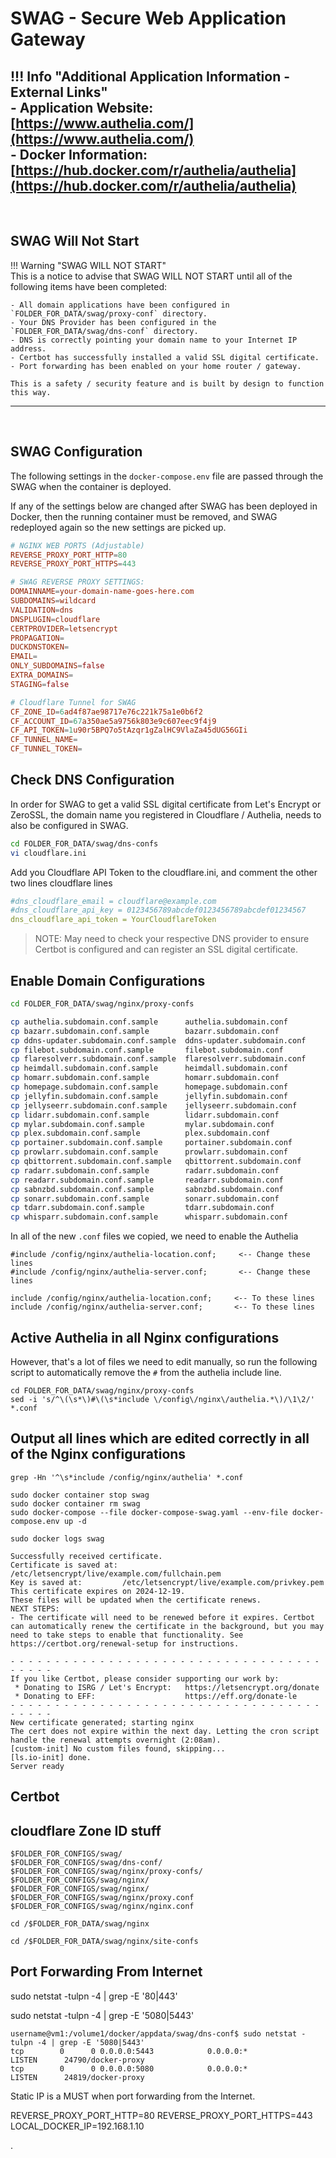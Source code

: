 # SWAG - Secure Web Application Gateway




!!! Info "Additional Application Information - External Links"  
    - Application Website: &nbsp; &nbsp; &nbsp; [https://www.authelia.com/](https://www.authelia.com/)  
    - Docker Information: &nbsp; &nbsp; &nbsp; [https://hub.docker.com/r/authelia/authelia](https://hub.docker.com/r/authelia/authelia)  
---

</br>

## SWAG Will Not Start

!!! Warning "SWAG WILL NOT START"  
    This is a notice to advise that SWAG WILL NOT START until all of the following items have been completed:  

    - All domain applications have been configured in `FOLDER_FOR_DATA/swag/proxy-conf` directory.  
    - Your DNS Provider has been configured in the `FOLDER_FOR_DATA/swag/dns-conf` directory.  
    - DNS is correctly pointing your domain name to your Internet IP address.  
    - Certbot has successfully installed a valid SSL digital certificate.  
    - Port forwarding has been enabled on your home router / gateway.  

    This is a safety / security feature and is built by design to function this way.  
---

</br>

## SWAG Configuration

The following settings in the `docker-compose.env` file are passed through the SWAG when the container is deployed.

If any of the settings below are changed after SWAG has been deployed in Docker, then the running container must be removed, and SWAG redeployed again so the new settings are picked up.

``` conf
# NGINX WEB PORTS (Adjustable)
REVERSE_PROXY_PORT_HTTP=80
REVERSE_PROXY_PORT_HTTPS=443

# SWAG REVERSE PROXY SETTINGS:
DOMAINNAME=your-domain-name-goes-here.com
SUBDOMAINS=wildcard
VALIDATION=dns
DNSPLUGIN=cloudflare
CERTPROVIDER=letsencrypt
PROPAGATION=
DUCKDNSTOKEN=
EMAIL=
ONLY_SUBDOMAINS=false
EXTRA_DOMAINS=
STAGING=false

# Cloudflare Tunnel for SWAG
CF_ZONE_ID=6ad4f87ae98717e76c221k75a1e0b6f2
CF_ACCOUNT_ID=67a350ae5a9756k803e9c607eec9f4j9
CF_API_TOKEN=1u90r5BPQ7o5tAzqr1gZalHC9VlaZa45dUG56GIi
CF_TUNNEL_NAME=
CF_TUNNEL_TOKEN=
```

## Check DNS Configuration

In order for SWAG to get a valid SSL digital certificate from Let's Encrypt or ZeroSSL, the domain name you registered in Cloudflare / Authelia, needs to also be configured in SWAG.

``` bash
cd FOLDER_FOR_DATA/swag/dns-confs
vi cloudflare.ini
```

Add you Cloudflare API Token to the cloudflare.ini, and comment the other two lines cloudflare lines

``` yaml
#dns_cloudflare_email = cloudflare@example.com                            # Add "#" at start of line
#dns_cloudflare_api_key = 0123456789abcdef0123456789abcdef01234567        # Add "#" at start of line
dns_cloudflare_api_token = YourCloudflareToken                            # Enable this line with API Token
```

> NOTE: May need to check your respective DNS provider to ensure Certbot is configured and can register an SSL digital certificate.



## Enable Domain Configurations

``` bash
cd FOLDER_FOR_DATA/swag/nginx/proxy-confs

cp authelia.subdomain.conf.sample      authelia.subdomain.conf
cp bazarr.subdomain.conf.sample        bazarr.subdomain.conf
cp ddns-updater.subdomain.conf.sample  ddns-updater.subdomain.conf
cp filebot.subdomain.conf.sample       filebot.subdomain.conf
cp flaresolverr.subdomain.conf.sample  flaresolverr.subdomain.conf
cp heimdall.subdomain.conf.sample      heimdall.subdomain.conf
cp homarr.subdomain.conf.sample        homarr.subdomain.conf
cp homepage.subdomain.conf.sample      homepage.subdomain.conf
cp jellyfin.subdomain.conf.sample      jellyfin.subdomain.conf
cp jellyseerr.subdomain.conf.sample    jellyseerr.subdomain.conf
cp lidarr.subdomain.conf.sample        lidarr.subdomain.conf
cp mylar.subdomain.conf.sample         mylar.subdomain.conf
cp plex.subdomain.conf.sample          plex.subdomain.conf
cp portainer.subdomain.conf.sample     portainer.subdomain.conf
cp prowlarr.subdomain.conf.sample      prowlarr.subdomain.conf
cp qbittorrent.subdomain.conf.sample   qbittorrent.subdomain.conf
cp radarr.subdomain.conf.sample        radarr.subdomain.conf
cp readarr.subdomain.conf.sample       readarr.subdomain.conf
cp sabnzbd.subdomain.conf.sample       sabnzbd.subdomain.conf
cp sonarr.subdomain.conf.sample        sonarr.subdomain.conf
cp tdarr.subdomain.conf.sample         tdarr.subdomain.conf
cp whisparr.subdomain.conf.sample      whisparr.subdomain.conf
```

In all of the new `.conf` files we copied, we need to enable the Authelia

```
#include /config/nginx/authelia-location.conf;     <-- Change these lines
#include /config/nginx/authelia-server.conf;       <-- Change these lines
```

```
include /config/nginx/authelia-location.conf;     <-- To these lines
include /config/nginx/authelia-server.conf;       <-- To these lines
```

## Active Authelia in all Nginx configurations
However, that's a lot of files we need to edit manually, so run the following script to automatically remove the `#` from the authelia include line.

```
cd FOLDER_FOR_DATA/swag/nginx/proxy-confs
sed -i 's/^\(\s*\)#\(\s*include \/config\/nginx\/authelia.*\)/\1\2/' *.conf
```

## Output all lines which are edited correctly in all of the Nginx configurations

```
grep -Hn '^\s*include /config/nginx/authelia' *.conf
```




```
sudo docker container stop swag
sudo docker container rm swag
sudo docker-compose --file docker-compose-swag.yaml --env-file docker-compose.env up -d
```


```
sudo docker logs swag
```




```
Successfully received certificate.
Certificate is saved at: /etc/letsencrypt/live/example.com/fullchain.pem
Key is saved at:         /etc/letsencrypt/live/example.com/privkey.pem
This certificate expires on 2024-12-19.
These files will be updated when the certificate renews.
NEXT STEPS:
- The certificate will need to be renewed before it expires. Certbot can automatically renew the certificate in the background, but you may need to take steps to enable that functionality. See https://certbot.org/renewal-setup for instructions.

- - - - - - - - - - - - - - - - - - - - - - - - - - - - - - - - - - - - - - - -
If you like Certbot, please consider supporting our work by:
 * Donating to ISRG / Let's Encrypt:   https://letsencrypt.org/donate
 * Donating to EFF:                    https://eff.org/donate-le
- - - - - - - - - - - - - - - - - - - - - - - - - - - - - - - - - - - - - - - -
New certificate generated; starting nginx
The cert does not expire within the next day. Letting the cron script handle the renewal attempts overnight (2:08am).
[custom-init] No custom files found, skipping...
[ls.io-init] done.
Server ready
```




## Certbot


## cloudflare Zone ID stuff




```
$FOLDER_FOR_CONFIGS/swag/
$FOLDER_FOR_CONFIGS/swag/dns-conf/
$FOLDER_FOR_CONFIGS/swag/nginx/proxy-confs/
$FOLDER_FOR_CONFIGS/swag/nginx/
$FOLDER_FOR_CONFIGS/swag/nginx/
$FOLDER_FOR_CONFIGS/swag/nginx/proxy.conf
$FOLDER_FOR_CONFIGS/swag/nginx/nginx.conf
```

```
cd /$FOLDER_FOR_DATA/swag/nginx
```

```
cd /$FOLDER_FOR_DATA/swag/nginx/site-confs
```


## Port Forwarding From Internet



sudo netstat -tulpn -4 | grep -E '80|443'

sudo netstat -tulpn -4 | grep -E '5080|5443'

```
username@vm1:/volume1/docker/appdata/swag/dns-conf$ sudo netstat -tulpn -4 | grep -E '5080|5443'
tcp        0      0 0.0.0.0:5443            0.0.0.0:*               LISTEN      24790/docker-proxy
tcp        0      0 0.0.0.0:5080            0.0.0.0:*               LISTEN      24819/docker-proxy
```

Static IP is a MUST when port forwarding from the Internet.

REVERSE_PROXY_PORT_HTTP=80
REVERSE_PROXY_PORT_HTTPS=443
LOCAL_DOCKER_IP=192.168.1.10




.
